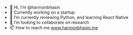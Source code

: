 - 👋 Hi, I’m @harmonbhasin
- 👀 Currently working on a startup
- 🌱 I’m currently reviewing Python, and learning React Native
- 💞️ I’m looking to collaborate on research
- 📫 How to reach me www.harmonbhasin.me

<!---
harmonbhasin/harmonbhasin is a ✨ special ✨ repository because its `README.md` (this file) appears on your GitHub profile.
You can click the Preview link to take a look at your changes.
--->
